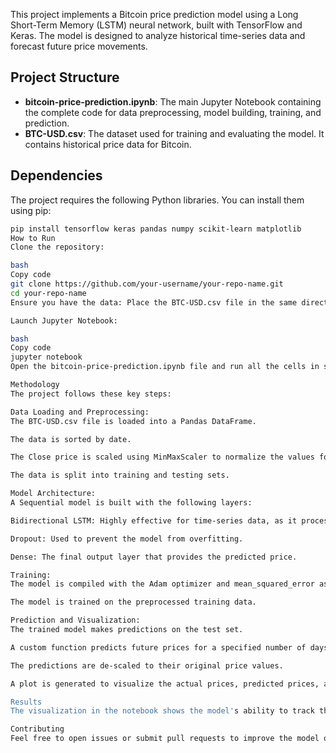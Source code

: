 This project implements a Bitcoin price prediction model using a Long Short-Term Memory (LSTM) neural network, built with TensorFlow and Keras. The model is designed to analyze historical time-series data and forecast future price movements.

## Project Structure
- **bitcoin-price-prediction.ipynb**: The main Jupyter Notebook containing the complete code for data preprocessing, model building, training, and prediction.  
- **BTC-USD.csv**: The dataset used for training and evaluating the model. It contains historical price data for Bitcoin.

## Dependencies
The project requires the following Python libraries. You can install them using pip:

```bash
pip install tensorflow keras pandas numpy scikit-learn matplotlib
How to Run
Clone the repository:

bash
Copy code
git clone https://github.com/your-username/your-repo-name.git
cd your-repo-name
Ensure you have the data: Place the BTC-USD.csv file in the same directory as the Jupyter Notebook.

Launch Jupyter Notebook:

bash
Copy code
jupyter notebook
Open the bitcoin-price-prediction.ipynb file and run all the cells in sequence.

Methodology
The project follows these key steps:

Data Loading and Preprocessing:
The BTC-USD.csv file is loaded into a Pandas DataFrame.

The data is sorted by date.

The Close price is scaled using MinMaxScaler to normalize the values for the neural network.

The data is split into training and testing sets.

Model Architecture:
A Sequential model is built with the following layers:

Bidirectional LSTM: Highly effective for time-series data, as it processes the sequence both forwards and backwards.

Dropout: Used to prevent the model from overfitting.

Dense: The final output layer that provides the predicted price.

Training:
The model is compiled with the Adam optimizer and mean_squared_error as the loss function.

The model is trained on the preprocessed training data.

Prediction and Visualization:
The trained model makes predictions on the test set.

A custom function predicts future prices for a specified number of days.

The predictions are de-scaled to their original price values.

A plot is generated to visualize the actual prices, predicted prices, and the future forecast, providing a clear view of the model's performance.

Results
The visualization in the notebook shows the model's ability to track the actual Bitcoin price and its forecasted future trend.

Contributing
Feel free to open issues or submit pull requests to improve the model or add new features.
